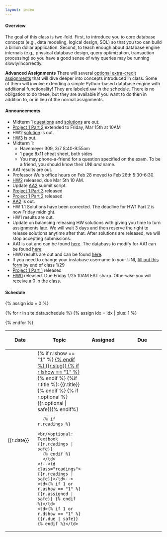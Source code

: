 ```yaml
---
layout: index
---
```


#### Overview

The goal of this class is two-fold. First, to introduce you to core database concepts (e.g., data modeling, logical design, SQL) so that you too can build a billion dollar application. Second, to teach enough about database engine internals (e.g., physical database design, query optimization, transaction processing) so you have a good sense of why queries may be running slowly/incorrectly.

**Advanced Assignments**  There will several [optional extra-credit assignments](https://github.com/w4111/advanced) that will dive deeper into concepts introduced in class.   Some of them will involve extending a simple Python-based database engine with additional functionality!  They are labeled `AA#` in the schedule.  There is no obligation to do these, but they are available if you want to do then in addition to, or in lieu of the normal assignments.

<!--<center><span style="font-size: 20pt">Please do not ask me about the waitlist</span></center>-->

#### Announcements
* Midterm 1 [questions](https://github.com/w4111/w4111.github.io/blob/master/files/reading/midterm1-2019s.pdf) and [solutions](https://github.com/w4111/w4111.github.io/blob/master/files/reading/midterm1-2019s.sol.pdf) are out.
* [Project 1 Part 2](https://github.com/w4111/project1-s19/blob/master/part2.md) extended to Friday, Mar 15th at 10AM
* HW2 [solution](https://github.com/w4111/hw2-s19/blob/master/hw2-sol.md) is out.
* [HW3](https://github.com/w4111/hw3-s19) is out.
* Midterm 1: 
  * Havemeyer 309, 3/7 8:40-9:55am
  * 1 page 8x11 cheat sheet, both sides
  * You may phone-a-friend for a question specified on the exam.  To be a friend, you should know their UNI _and_ name.
* AA1 results are out.
* Professor Wu's office hours on Feb 28 moved to Feb 26th 5:30-6:30.
* [HW2](https://github.com/w4111/hw2-s19) released, due Mar 5th 10 AM.
* Update [AA2](https://github.com/w4111/advanced-public/blob/master/aa2.md) submit script.
* [Project 1 Part 3](https://github.com/w4111/project1-s19/blob/master/part3.md) released
* [Project 1 Part 2](https://github.com/w4111/project1-s19/blob/master/part2.md) released
* [AA2](https://github.com/w4111/advanced-public/blob/master/aa2.md) is out.
* HW 1.1 Solutions have been corrected. The deadline for HW1 Part 2 is now Friday midnight.
* HW1 results are out.
* Update on balancing releasing HW solutions with giving you time to turn assignments late.  We will wait 3 days and then reserve the right to release solutions anytime after that.  After solutions are released, we will stop accepting submissions.
* AA1 is out and can be found [here](https://github.com/w4111/advanced-public/blob/master/aa1.md). The databass to modify for AA1 can be found [here](https://github.com/w4111/databass-public/blob/master/README.md)
* HW0 results are out and can be found [here](https://github.com/w4111/hw0/blob/master/results.md).
* If you need to change your instabase username to your UNI, [fill out this form](https://docs.google.com/forms/d/e/1FAIpQLSdG1eY8_PoODroMax3TWk29h5IhWFkJYHYiZGX4BlYPrV209g/viewform) by end of class 1/29
* [Project 1 Part 1](https://github.com/w4111/project1) released
* [HW0](https://github.com/w4111/hw0) released.  Due Friday 1/25 10AM EST sharp.  Otherwise you will receive a 0 in the class.

#### Schedule

<table class="table table-striped schedule">
  <thead>
  <tr>
    <!--<th class="idx"></th>-->
    <th class="date" style="width: 5em; max-width: 5em;"> <p> <span>Date </span> </p> </th>
    <th style="min-width: 20%;"> <p> <span>Topic </span> </p> </th>
    <!--<th style="width: 15%"> <p> <span>Readings </span> </p> </th>-->
    <th style="width: 25%;"> <p> <span>Assigned</span> </p> </th>
    <th style="width: 25%;"> <p> <span>Due</span> </p> </th>
  </tr>
  </thead>
{% assign idx = 0 %}

{% for r in site.data.schedule %}
  {% assign idx = idx | plus: 1  %}
  <tr style="background-color: {{r.color}}; ">
    <!--<td class="idx">L{{idx}}</td>-->
    <td class="date">{{r.date}}</td>
    <td class="slug">
      {% if r.lshow == "1" %} <a href="{{r.link}}"> {% endif %}
        {{r.slug}}
      {% if r.lshow == "1" %} </a> {% endif %}
      {%if r.title %}: {{r.title}}{% endif %}
      {% if r.optional %}<br/>{{r.optional | safe}}{% endif%}
      
      {% if r.readings %}
        <br/>optional: Textbook {{r.readings | safe}}
      {% endif %}
      </td>
    <!--<td class="readings">{{r.readings | safe}}</td>-->
    <td>{% if 1 or r.ashow == "1" %} {{r.assigned | safe}} {% endif %}</td>
    <td>{% if 1 or r.dshow == "1" %} {{r.due | safe}} {% endif %}</td>
  </tr>
{% endfor %}
</table>


